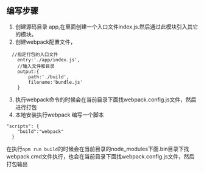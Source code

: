 ## 编写步骤
1. 创建源码目录 app,在里面创建一个入口文件index.js.然后通过此模块引入其它的模块。
2. 创建webpack配置文件，
```
  //指定打包的入口文件
    entry:'./app/index.js',
    //输入文件和目录
    output:{
        path:'./build',
        filename:'bundle.js'
    }
```
3. 执行webpack命令的时候会在当前目录下面找webpack.config.js文件，然后进行打包
3. 本地安装执行webpack
编写一个脚本
```
"scripts": {
    "build":"webpack"
  }
```
在执行`npm run build`的时候会在当前目录的node_modules下面.bin目录下找webpack.cmd文件执行，也会在当前目录下面找webpack.config.js文件，然后打包输出 
